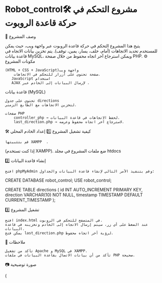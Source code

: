 # Robot_control🛠 مشروع التحكم في حركة قاعدة الروبوت
📌 وصف المشروع

يتيح هذا المشروع التحكم في حركة قاعدة الروبوت عبر واجهة ويب، حيث يمكن للمستخدم تحديد الاتجاهات (أمام، خلف، يسار، يمين، توقف). يتم تخزين بيانات الاتجاه في قاعدة بيانات MySQL، ويمكن استرجاع آخر اتجاه محفوظ من خلال صفحة PHP.
⚙️ مكونات المشروع 

    (HTML + CSS + JavaScript)واجهة ويب
        صفحة تحتوي على أزرار للتحكم في الاتجاهات.
       JavaScript استخدام  
       AJAX لإرسال البيانات إلى الخادم عبر .
        

قاعدة بيانات (MySQL)

    تحتوي على جدول directions 
    لتخزين الاتجاهات مع الطابع الزمني.
    
    صفحات PHP
        controller_php → لحفظ الاتجاهات في قاعدة البيانات.
        last_direction.php → لاسترجاع آخر اتجاه محفوظ وعرضه.

🛠 كيفية تشغيل المشروع
1️⃣ إعداد الخادم المحلي

    قم بتثبيتها XAMPP  .
  (إذا كنت تستخدم XAMPP). ضع ملفات المشروع في مجلد   htdocs

2️⃣ إنشاء قاعدة البيانات

    افتح phpMyAdmin وقم بتنفيذ الأمر التالي لإنشاء قاعدة البيانات والجداول:

CREATE DATABASE robot_control;
USE robot_control;

CREATE TABLE directions (
    id INT AUTO_INCREMENT PRIMARY KEY,
    direction VARCHAR(10) NOT NULL,
    timestamp TIMESTAMP DEFAULT CURRENT_TIMESTAMP
);

3️⃣ تشغيل المشروع

    افتح index.html في المتصفح للتحكم في الروبوت.
    عند الضغط على أي زر، سيتم إرسال الاتجاه إلى الخادم وتخزينه في قاعدة البيانات.
    يمكن فتح last_direction.php لرؤية آخر اتجاه محفوظ.

📌 ملاحظات

    تأكد من تشغيل Apache و MySQL في XAMPP.
    تأكد من أن بيانات الاتصال بقاعدة البيانات في ملفات PHP صحيحة.

📷 صورة توضيحية

(

